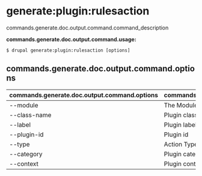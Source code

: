 # generate:plugin:rulesaction
commands.generate.doc.output.command.command_description

**commands.generate.doc.output.command.usage:**
```
$ drupal generate:plugin:rulesaction [options] 
```

## commands.generate.doc.output.command.options
commands.generate.doc.output.command.options | commands.generate.doc.output.command.details
-------|-------------
--module | The Module name.
--class-name | Plugin class name
--label | Plugin label
--plugin-id | Plugin id
--type | Action Type (user or node)
--category | Plugin category
--context | Plugin context


